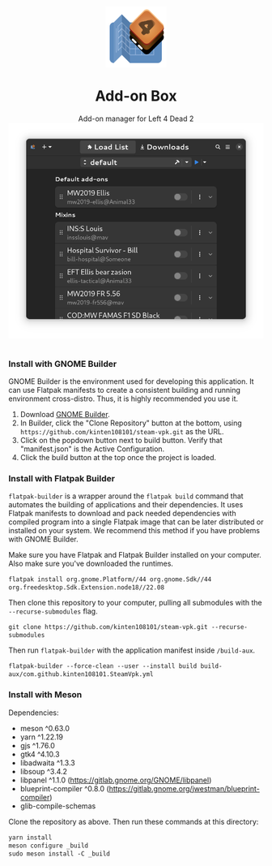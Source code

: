 <div align="center">
<img style="vertical-align: middle;" src="data/resources/logo/addon-box.svg" alt="Project's logo" width="120" height="120" align="center" />
<br />
<h1>Add-on Box</h1>
Add-on manager for Left 4 Dead 2
<br />
</div>
<div align="center">
<img style="vertical-align: middle;" src="data/resources/screenshots/app-v2-dark.png" alt="Preview" width="640" />
</div>
<br />

### Install with GNOME Builder

GNOME Builder is the environment used for developing this application. It can use Flatpak manifests to create a consistent building and running environment cross-distro. Thus, it is highly recommended you use it.

1. Download [GNOME Builder](https://flathub.org/apps/details/org.gnome.Builder).
2. In Builder, click the "Clone Repository" button at the bottom, using `https://github.com/kinten108101/steam-vpk.git` as the URL.
3. Click on the popdown button next to build button. Verify that "manifest.json" is the Active Configuration.
3. Click the build button at the top once the project is loaded.

### Install with Flatpak Builder

`flatpak-builder` is a wrapper around the `flatpak build` command that automates the building of applications and their dependencies. It uses Flatpak manifests to download and pack needed dependencies with compiled program into a single Flatpak image that can be later distributed or installed on your system. We recommend this method if you have problems with GNOME Builder.

Make sure you have Flatpak and Flatpak Builder installed on your computer. Also make sure you've downloaded the runtimes.

```shell
flatpak install org.gnome.Platform//44 org.gnome.Sdk//44 org.freedesktop.Sdk.Extension.node18//22.08
```

Then clone this repository to your computer, pulling all submodules with the `--recurse-submodules` flag.

```shell
git clone https://github.com/kinten108101/steam-vpk.git --recurse-submodules
```

Then run `flatpak-builder` with the application manifest inside `/build-aux`.

```shell
flatpak-builder --force-clean --user --install build build-aux/com.github.kinten108101.SteamVpk.yml
```

### Install with Meson

Dependencies:

- meson ^0.63.0
- yarn ^1.22.19
- gjs ^1.76.0
- gtk4 ^4.10.3
- libadwaita ^1.3.3
- libsoup ^3.4.2
- libpanel ^1.1.0 (https://gitlab.gnome.org/GNOME/libpanel)
- blueprint-compiler ^0.8.0 (https://gitlab.gnome.org/jwestman/blueprint-compiler)
- glib-compile-schemas

Clone the repository as above. Then run these commands at this directory:

```shell
yarn install
meson configure _build
sudo meson install -C _build
```
